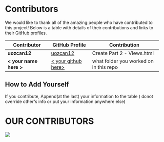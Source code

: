 # Contributors

We would like to thank all of the amazing people who have contributed to this project! Below is a table with details of their contributions and links to their GitHub profiles.

| Contributor | GitHub Profile | Contribution |
|-------------|----------------|--------------|
| **uozcan12** | [uozcan12](https://github.com/uozcan12) | Create Part 2 - Views.html |
| **< your name here >** | [< your github here>](https://github.com/contributor1) | what folder you worked on in this repo |

## How to Add Yourself

If you contribute,
Append(at the last) your information to the table ( donot override other's info or put your information anywhere else) 


# OUR CONTRIBUTORS
<a href="https://github.com/django-tutorial-dev/Opensource-tutorials/graphs/contributors">
  <img src="https://contrib.rocks/image?repo=django-tutorial-dev/Opensource-tutorials" />
</a>


